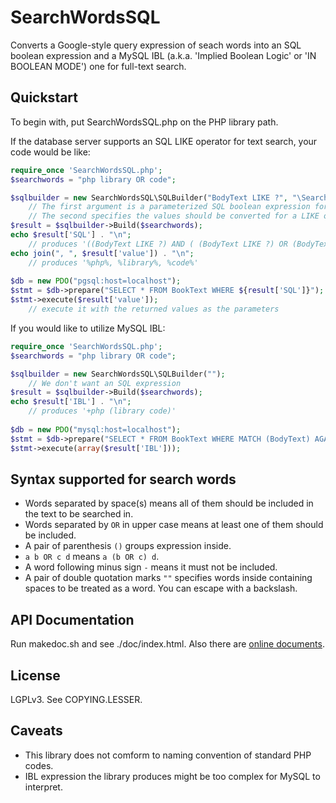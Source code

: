 # SearchWordsSQL
Converts a Google-style query expression of seach words into an SQL boolean expression and a MySQL IBL (a.k.a. 'Implied Boolean Logic' or 'IN BOOLEAN MODE') one for full-text search.

## Quickstart
To begin with, put SearchWordsSQL.php on the PHP library path.

If the database server supports an SQL LIKE operator for text search, your code would be like:
```php
require_once 'SearchWordsSQL.php';
$searchwords = "php library OR code";

$sqlbuilder = new SearchWordsSQL\SQLBuilder("BodyText LIKE ?", "\SearchWordsSQL\SQLLikeValueCallback");
    // The first argument is a parameterized SQL boolean expression for each word
    // The second specifies the values should be converted for a LIKE operator.
$result = $sqlbuilder->Build($searchwords);
echo $result['SQL'] . "\n";
    // produces '((BodyText LIKE ?) AND ( (BodyText LIKE ?) OR (BodyText LIKE ?) ) )'
echo join(", ", $result['value']) . "\n";
    // produces '%php%, %library%, %code%'
    
$db = new PDO("pgsql:host=localhost");
$stmt = $db->prepare("SELECT * FROM BookText WHERE ${result['SQL']}");
$stmt->execute($result['value']);
	// execute it with the returned values as the parameters
```

If you would like to utilize MySQL IBL:
```php
require_once 'SearchWordsSQL.php';
$searchwords = "php library OR code";

$sqlbuilder = new SearchWordsSQL\SQLBuilder("");
	// We don't want an SQL expression
$result = $sqlbuilder->Build($searchwords);
echo $result['IBL'] . "\n";
	// produces '+php (library code)'
    
$db = new PDO("mysql:host=localhost");
$stmt = $db->prepare("SELECT * FROM BookText WHERE MATCH (BodyText) AGAINST (? IN BOOLEAN MODE)");
$stmt->execute(array($result['IBL']));
```

## Syntax supported for search words
* Words separated by space(s) means all of them should be included in the text to be searched in.
* Words separated by ` OR ` in upper case means at least one of them should be included.
* A pair of parenthesis `()` groups expression inside.
* `a b OR c d` means `a (b OR c) d`.
* A word following minus sign `-` means it must not be included.
* A pair of double quotation marks `""` specifies words inside containing spaces to be treated as a word. You can escape with a backslash.

## API Documentation
Run makedoc.sh and see ./doc/index.html. Also there are [online documents](http://yonaka.github.io/SearchWordsSQL/doc/).

## License
LGPLv3. See COPYING.LESSER.

## Caveats
* This library does not comform to naming convention of standard PHP codes.
* IBL expression the library produces might be too complex for MySQL to interpret.
